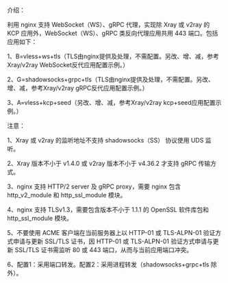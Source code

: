 介绍：

利用 nginx 支持 WebSocket（WS）、gRPC 代理，实现除 Xray 或 v2ray 的 KCP 应用外，WebSocket（WS）、gRPC 类反向代理应用共用 443 端口。包括应用如下：

1、B=vless+ws+tls（TLS由nginx提供及处理，不需配置。另改、增、减，参考Xray/v2ray WebSocket反代应用配置示例。）

2、G=shadowsocks+grpc+tls（TLS由nginx提供及处理，不需配置。另改、增、减，参考Xray/v2ray gRPC反代应用配置示例。）

3、A=vless+kcp+seed（另改、增、减，参考Xray/v2ray kcp+seed应用配置示例。）

注意：

1、Xray 或 v2ray 的监听地址不支持 shadowsocks（SS） 协议使用 UDS 监听。

2、Xray 版本不小于 v1.4.0 或 v2ray 版本不小于 v4.36.2 才支持 gRPC 传输方式。

3、nginx 支持 HTTP/2 server 及 gRPC proxy，需要 nginx 包含 http_v2_module 和 http_ssl_module 模块。

4、nginx 支持 TLSv1.3，需要包含版本不小于 1.1.1 的 OpenSSL 软件库包和 http_ssl_module 模块。

5、不要使用 ACME 客户端在当前服务器上以 HTTP-01 或 TLS-ALPN-01 验证方式申请与更新 SSL/TLS 证书，因 HTTP-01 或 TLS-ALPN-01 验证方式申请与更新 SSL/TLS 证书需监听 80 或 443 端口，从而与当前应用端口冲突。

6、配置1：采用端口转发。配置2：采用进程转发（shadowsocks+grpc+tls 除外）。
